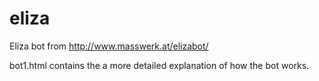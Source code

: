 eliza
=====

Eliza bot from http://www.masswerk.at/elizabot/

bot1.html contains the a more detailed explanation of how the bot works.

